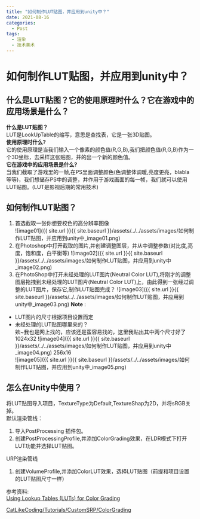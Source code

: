 ```yaml
---
title: "如何制作LUT贴图，并应用到unity中？"
date: 2021-08-16
categories:
  - Post
tags:
  - 渲染
  - 技术美术
---
```

# 如何制作LUT贴图，并应用到unity中？
## 什么是LUT贴图？它的使用原理时什么？它在游戏中的应用场景是什么？
**什么是LUT贴图？**    
LUT是LookUpTable的缩写，意思是查找表，它是一张3D贴图。  
**使用原理时什么?**  
它的使用原理是当我们输入一个像素的颜色值(R,G,B),我们把颜色值(R,G,B)作为一个3D坐标，去采样这张贴图，并的出一个新的颜色值。  
**它在游戏中的应用场景是什么?**  
当我们截取了游戏里的一帧,在PS里面调整颜色(色调整体调暖,亮度更亮，blabla等等)，我们想储存PS中的调整，并作用于游戏画面的每一帧，我们就可以使用LUT贴图。(LUT是影视后期的常用技术)
## 如何制作LUT贴图？
1. 首选截取一张你想要校色的高分辨率图像  
![image01]({{ site.url }}{{ site.baseurl }}/assets/../../assets/images/如何制作LUT贴图，并应用到unity中_image01.png)
2. 在Photoshop中打开截取的图片,并创建调整图层，并从中调整参数(对比度,亮度，饱和度，白平衡等)
![image02]({{ site.url }}{{ site.baseurl }}/assets/../../assets/images/如何制作LUT贴图，并应用到unity中_image02.png)
3. 在PhotoShop中打开未经处理的LUT图片(Neutral Color LUT),将刚才的调整图层拖拽到未经处理的LUT图片(Neutral Color LUT)上，由此得到一张经过调整的LUT图片，保存它,制作LUT贴图完成？
![image03]({{ site.url }}{{ site.baseurl }}/assets/../../assets/images/如何制作LUT贴图，并应用到unity中_image03.png)
**Note** :  
* LUT图片的尺寸根据项目设置而定
* 未经处理的LUT贴图哪里来的？  
欸~我也是网上找的，应该还是蛮容易找的，这里我贴出其中两个尺寸好了  
1024x32
![image04]({{ site.url }}{{ site.baseurl }}/assets/../../assets/images/如何制作LUT贴图，并应用到unity中_image04.png)
256x16  
![image05]({{ site.url }}{{ site.baseurl }}/assets/../../assets/images/如何制作LUT贴图，并应用到unity中_image05.png)
## 怎么在Unity中使用？
将LUT贴图导入项目，TextureType为Default,TextureShap为2D，并将sRGB关掉。  
默认渲染管线：
1. 导入PostProcessing 插件包。
2. 创建PostProcessingProfile,并添加ColorGrading效果，在LDR模式下打开LUT功能并选择LUT贴图。  

URP渲染管线  
1. 创建VolumeProfile,并添加ColorLUT效果，选择LUT贴图（前提和项目设置的LUT贴图尺寸一样）

参考资料:  
[Using Lookup Tables (LUTs) for Color Grading](https://docs.unrealengine.com/4.26/en-US/RenderingAndGraphics/PostProcessEffects/UsingLUTs/)  

[CatLikeCoding/Tutorials/CustomSRP/ColorGrading](https://catlikecoding.com/unity/tutorials/custom-srp/color-grading/)
